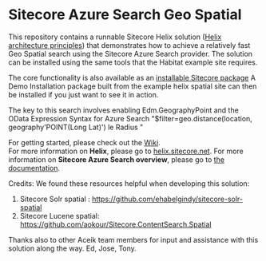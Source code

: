 # Sitecore Azure Search Geo Spatial 

This repository contains a runnable Sitecore Helix solution ([Helix architecture principles](http://helix.sitecore.net)) that demonstrates how to achieve a relatively fast Geo Spatial search using the Sitecore Azure Search provider. The solution can be installed using the same tools that the Habitat example site requires. 

The core functionality is also available as an [installable Sitecore package](../../wiki/05-Installing-Sitecore-Package)
A Demo Installation package built from the example helix spatial site can then be installed if you just want to see it in action. 

The key to this search involves enabling Edm.GeographyPoint and the OData Expression Syntax for Azure Search "$filter=geo.distance(location, geography'POINT(Long Lat)') le Radius "

For getting started, please check out the [Wiki](../../wiki).  
For more information on **Helix**, please go to [helix.sitecore.net](http://helix.sitecore.net).
For more information on **Sitecore Azure Search overview**, please go to [the documentation](https://doc.sitecore.net/sitecore_experience_platform/setting_up_and_maintaining/search_and_indexing/sitecore_azure_search_overview).

Credits: 
We found these resources helpful when developing this solution: 
1) Sitecore Solr spatial : https://github.com/ehabelgindy/sitecore-solr-spatial
2) Sitecore Lucene spatial: https://github.com/aokour/Sitecore.ContentSearch.Spatial

Thanks also to other Aceik team members for input and assistance with this solution along the way.  Ed, Jose, Tony. 

